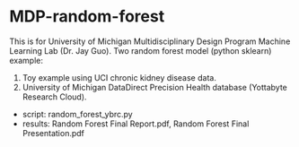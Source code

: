 # MDP-random-forest
This is for University of Michigan Multidisciplinary Design Program Machine Learning Lab (Dr. Jay Guo). 
Two random forest model (python sklearn) example:  
1. Toy example using UCI chronic kidney disease data. 
2. University of Michigan DataDirect Precision Health database (Yottabyte Research Cloud).
  * script: random_forest_ybrc.py
  * results: Random Forest Final Report.pdf, Random Forest Final Presentation.pdf
